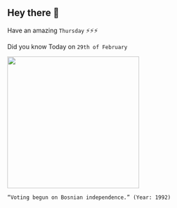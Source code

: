 ## Hey there 👋
Have an amazing `Thursday` ⚡⚡⚡

Did you know Today on `29th of February`
 
 [<img src="https://upload.wikimedia.org/wikipedia/commons/4/4e/Vje%C4%8Dna_vatra_in_2019.jpg" width="300" />](https://en.wikipedia.org/wiki/1992_Bosnian_independence_referendum#:~:text=An%20independence%20referendum%20was%20held,to%20the%20breakup%20of%20Yugoslavia.) 
 ```
“Voting begun on Bosnian independence.” (Year: 1992)
```
